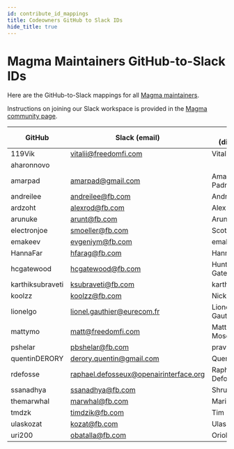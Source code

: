 ```yaml
---
id: contribute_id_mappings
title: Codeowners GitHub to Slack IDs
hide_title: true
---
```


# Magma Maintainers GitHub-to-Slack IDs

Here are the GitHub-to-Slack mappings for all [Magma maintainers](https://github.com/orgs/magma/teams/repo-magma-maintain/members).

Instructions on joining our Slack workspace is provided in the [Magma community page](https://www.magmacore.org/community/).

| GitHub           | Slack (email)                          | Slack (displayname)      |
| ---------------- | -------------------------------------- | ------------------------ |
| 119Vik           | vitalii@freedomfi.com                  | Vitalii Kostenko         |
| aharonnovo       |                                        |
| amarpad          | amarpad@gmail.com                      | Amar Padmanabhan         |
| andreilee        | andreilee@fb.com                       | Andrei Lee               |
| ardzoht          | alexrod@fb.com                         | Alex Rodriguez           |
| arunuke          | arunt@fb.com                           | Arun Thulasi             |
| electronjoe      | smoeller@fb.com                        | Scott Moeller            |
| emakeev          | evgeniym@fb.com                        | emak                     |
| HannaFar         | hfarag@fb.com                          | Hanna Farag              |
| hcgatewood       | hcgatewood@fb.com                      | Hunter Gatewood(FB)      |
| karthiksubraveti | ksubraveti@fb.com                      | karthiksubraveti         |
| koolzz           | koolzz@fb.com                          | Nick Yurchenko           |
| lionelgo         | lionel.gauthier@eurecom.fr             | Lionel Gauthier(Eurecom) |
| mattymo          | matt@freedomfi.com                     | Matthew Mosesohn         |
| pshelar          | pbshelar@fb.com                        | pravin                   |
| quentinDERORY    | derory.quentin@gmail.com               | Quentin Derory           |
| rdefosse         | raphael.defosseux@openairinterface.org | Raphael Defosseux(OSA)   |
| ssanadhya        | ssanadhya@fb.com                       | Shruti                   |
| themarwhal       | marwhal@fb.com                         | Marie Bremner            |
| tmdzk            | timdzik@fb.com                         | Tim                      |
| ulaskozat        | kozat@fb.com                           | Ulas Kozat               |
| uri200           | obatalla@fb.com                        | Oriol Batalla            |

